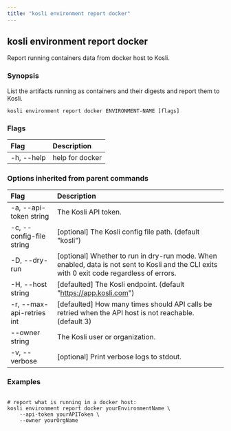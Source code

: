 ```yaml
---
title: "kosli environment report docker"
---
```


## kosli environment report docker

Report running containers data from docker host to Kosli.

### Synopsis


List the artifacts running as containers and their digests 
and report them to Kosli. 


```shell
kosli environment report docker ENVIRONMENT-NAME [flags]
```

### Flags
| Flag | Description |
| :--- | :--- |
|    -h, --help  |  help for docker  |


### Options inherited from parent commands
| Flag | Description |
| :--- | :--- |
|    -a, --api-token string  |  The Kosli API token.  |
|    -c, --config-file string  |  [optional] The Kosli config file path. (default "kosli")  |
|    -D, --dry-run  |  [optional] Whether to run in dry-run mode. When enabled, data is not sent to Kosli and the CLI exits with 0 exit code regardless of errors.  |
|    -H, --host string  |  [defaulted] The Kosli endpoint. (default "https://app.kosli.com")  |
|    -r, --max-api-retries int  |  [defaulted] How many times should API calls be retried when the API host is not reachable. (default 3)  |
|        --owner string  |  The Kosli user or organization.  |
|    -v, --verbose  |  [optional] Print verbose logs to stdout.  |


### Examples

```shell

# report what is running in a docker host:
kosli environment report docker yourEnvironmentName \
	--api-token yourAPIToken \
	--owner yourOrgName

```

